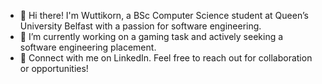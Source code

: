 - 👋 Hi there! I'm Wuttikorn, a BSc Computer Science student at Queen’s University Belfast with a passion for software engineering. 
- 🌱 I’m currently working on a gaming task and actively seeking a software engineering placement.
- 💼 Connect with me on LinkedIn. Feel free to reach out for collaboration or opportunities!
